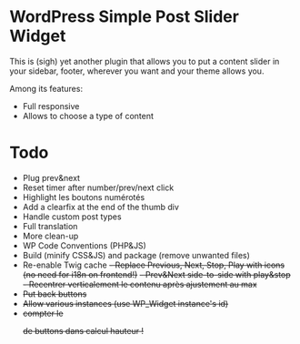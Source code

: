 # WordPress Simple Post Slider Widget

This is (sigh) yet another plugin that allows you to put a content slider in your sidebar, footer, wherever you want and your theme allows you.

Among its features:
- Full responsive
- Allows to choose a type of content

# Todo

- Plug prev&next
- Reset timer after number/prev/next click
- Highlight les boutons numérotés
- Add a clearfix at the end of the thumb div
- Handle custom post types
- Full translation
- More clean-up
- WP Code Conventions (PHP&JS)
- Build (minify CSS&JS) and package (remove unwanted files)
- Re-enable Twig cache
~~- Replace Previous, Next, Stop, Play with icons (no need for i18n on frontend!)~~
~~- Prev&Next side-to-side with play&stop~~
~~- Recentrer verticalement le contenu après ajustement au max~~
- ~~Put back buttons~~
- ~~Allow various instances (use WP_Widget instance's id)~~
- ~~compter le <p> de buttons dans calcul hauteur !~~
